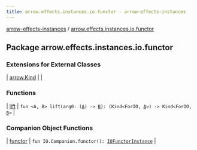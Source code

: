 ```yaml
---
title: arrow.effects.instances.io.functor - arrow-effects-instances
---
```


[arrow-effects-instances](../index.html) / [arrow.effects.instances.io.functor](./index.html)

## Package arrow.effects.instances.io.functor

### Extensions for External Classes

| [arrow.Kind](arrow.-kind/index.html) |  |

### Functions

| [lift](lift.html) | `fun <A, B> lift(arg0: (`[`A`](lift.html#A)`) -> `[`B`](lift.html#B)`): (Kind<ForIO, `[`A`](lift.html#A)`>) -> Kind<ForIO, `[`B`](lift.html#B)`>` |

### Companion Object Functions

| [functor](functor.html) | `fun IO.Companion.functor(): `[`IOFunctorInstance`](../arrow.effects.instances/-i-o-functor-instance/index.html) |

